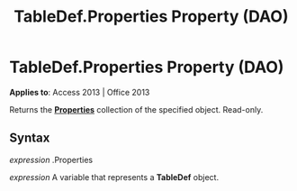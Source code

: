 ﻿---
title: TableDef.Properties Property (DAO)
TOCTitle: Properties Property
ms:assetid: e6eefc5f-498c-77c1-79e1-e4d0b8cc2133
ms:mtpsurl: https://msdn.microsoft.com/en-us/library/Ff835993(v=office.15)
ms:contentKeyID: 48548395
ms.date: 09/18/2015
mtps_version: v=office.15
---

# TableDef.Properties Property (DAO)


**Applies to**: Access 2013 | Office 2013

Returns the **[Properties](properties-collection-dao.md)** collection of the specified object. Read-only.

## Syntax

*expression* .Properties

*expression* A variable that represents a **TableDef** object.

